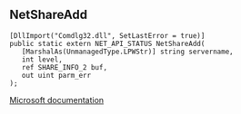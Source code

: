 ## NetShareAdd

```
[DllImport("Comdlg32.dll", SetLastError = true)]
public static extern NET_API_STATUS NetShareAdd(
   [MarshalAs(UnmanagedType.LPWStr)] string servername,
   int level,
   ref SHARE_INFO_2 buf,
   out uint parm_err
);
```

[Microsoft documentation](https://docs.microsoft.com/en-us/windows/win32/api/commdlg/nf-commdlg-netshareadd)
